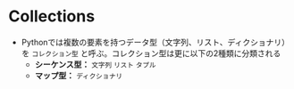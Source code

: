# Collections 

- Pythonでは複数の要素を持つデータ型（文字列、リスト、ディクショナリ）を `コレクション型` と呼ぶ。コレクション型は更に以下の2種類に分類される
    - **シーケンス型：** `文字列` `リスト` `タプル`
    - **マップ型：** `ディクショナリ`
